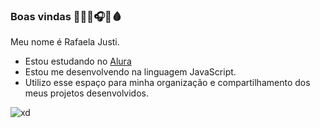 ### Boas vindas 🎀🧸🍰🎧🔪🩸

Meu nome é Rafaela Justi.

- Estou estudando no [Alura](https://www.alura.com.br)
- Estou me desenvolvendo na linguagem JavaScript.
- Utilizo esse espaço para minha organização e compartilhamento dos meus projetos desenvolvidos.

![xd](https://tenor.com/JC3h.gif)
